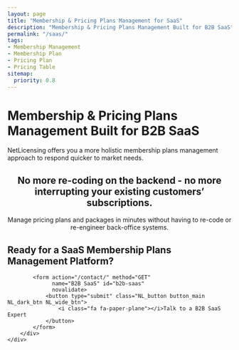 ```yaml
---
layout: page
title: "Membership & Pricing Plans Management for SaaS"
description: "Membership & Pricing Plans Management Built for B2B SaaS"
permalink: "/saas/"
tags:
- Membership Management
- Membership Plan
- Pricing Plan
- Pricing Table
sitemap:
  priority: 0.8
---
```

<div class="row NL_banner">
    <div class="col-md-6 col-md-offset-3 NL_about_page">
        <h1>Membership & Pricing Plans Management Built for B2B SaaS</h1>
        <span>NetLicensing offers you a more holistic membership plans management approach to respond quicker to market needs.</span>
    </div>
</div>

<div class="row NL_block" style="text-align:center;">
    <h2 class="col-md-12">No more re-coding on the backend - no more interrupting your existing customers’ subscriptions.</h2>
    <p>Manage pricing plans and packages in minutes without having to re-code or re-engineer back-office systems.</p>
</div>

<div class="row">
    <div class="col-md-12 NL_form_light NL_block">
        <div class="col-md-8 col-md-offset-2 NL_form_light_text">
            <h2>Ready for a SaaS Membership Plans Management Platform?</h2>

            <form action="/contact/" method="GET"
                  name="B2B SaaS" id="b2b-saas"
                  novalidate>
                <button type="submit" class="NL_button button_main NL_dark_btn NL_wide_btn">
                    <i class="fa fa-paper-plane"></i>Talk to a B2B SaaS Expert
                </button>
            </form>
        </div>
    </div>
</div>
